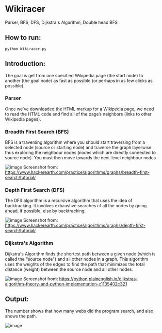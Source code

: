 # Wikiracer
Parser, BFS, DFS, Dijkstra's Algorithm, Double head BFS

## How to run:
```
python Wikiracer.py
```

## Introduction:
The goal is get from one specified Wikipedia page (the start node) to another (the goal node) as fast as possible (or perhaps in as few clicks as possible).

### Parser
Once we’ve downloaded the HTML markup for a Wikipedia page, we need to read the HTML code and find all of the page’s neighbors (links to other Wikipedia pages).

### Breadth First Search (BFS)
BFS is a traversing algorithm where you should start traversing from a selected node (source or starting node) and traverse the graph layerwise thus exploring the neighbour nodes (nodes which are directly connected to source node). You must then move towards the next-level neighbour nodes.

![image](https://user-images.githubusercontent.com/43212302/175808368-58ee2f08-5010-4e84-b4b5-d28544927bb9.png)
Screenshot from: https://www.hackerearth.com/practice/algorithms/graphs/breadth-first-search/tutorial/

### Depth First Search (DFS)
The DFS algorithm is a recursive algorithm that uses the idea of backtracking. It involves exhaustive searches of all the nodes by going ahead, if possible, else by backtracking.

![image](https://user-images.githubusercontent.com/43212302/175808416-72fdbc33-274c-478b-bc10-9a7eb2ba3ba7.png)
Screenshot from: https://www.hackerearth.com/practice/algorithms/graphs/depth-first-search/tutorial/

### Dijkstra's Algorithm
Dijkstra's Algorithm finds the shortest path between a given node (which is called the "source node") and all other nodes in a graph. This algorithm uses the weights of the edges to find the path that minimizes the total distance (weight) between the source node and all other nodes.

![image](https://user-images.githubusercontent.com/43212302/175808476-75a35b8a-93a7-44ef-90b0-2b69b2adf792.png)
Screenshot from: https://python.plainenglish.io/dijkstras-algorithm-theory-and-python-implementation-c1135402c321

## Output:
The number shows that how many webs did the program search, and also shows the path.

![image](https://user-images.githubusercontent.com/43212302/175808243-4b70d6bd-3292-4698-9d82-85670bdf1a34.png)
